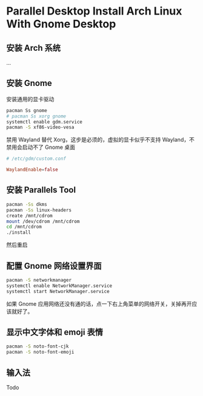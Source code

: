 # Parallel Desktop Install Arch Linux With Gnome Desktop

## 安装 Arch 系统

...

## 安装 Gnome

安装通用的显卡驱动

```bash
pacman Ss gnome
# pacman Ss xorg gnome
systemctl enable gdm.service
pacman -S xf86-video-vesa
```

禁用 Wayland 替代 Xorg，这步是必须的，虚拟的显卡似乎不支持 Wayland，不禁用会启动不了 Gnome 桌面

```conf
# /etc/gdm/custom.conf

WaylandEnable=false
```

## 安装 Parallels Tool

```bash
pacman -Ss dkms
pacman -Ss linux-headers
create /mnt/cdrom
mount /dev/cdrom /mnt/cdrom
cd /mnt/cdrom
./install
```

然后重启

## 配置 Gnome 网络设置界面


```bash
pacman -S networkmanager
systemctl enable NetworkManager.service
systemctl start NetworkManager.service
```

如果 Gnome 应用网络还没有通的话，点一下右上角菜单的网络开关，关掉再开应该就好了。

## 显示中文字体和 emoji 表情

```bash
pacman -S noto-font-cjk
pacman -S noto-font-emoji
```

## 输入法

Todo

